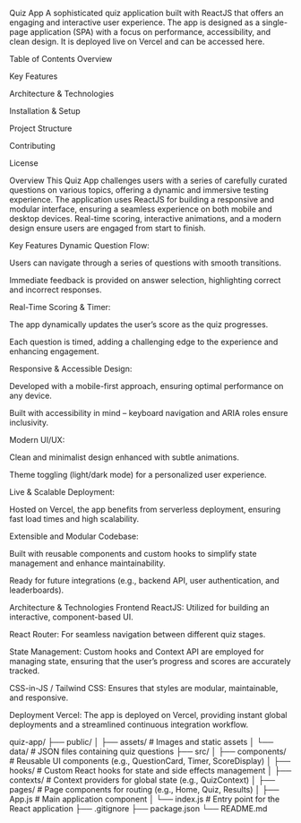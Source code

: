 Quiz App
A sophisticated quiz application built with ReactJS that offers an engaging and interactive user experience. The app is designed as a single-page application (SPA) with a focus on performance, accessibility, and clean design. It is deployed live on Vercel and can be accessed here.

Table of Contents
Overview

Key Features

Architecture & Technologies

Installation & Setup

Project Structure

Contributing

License

Overview
This Quiz App challenges users with a series of carefully curated questions on various topics, offering a dynamic and immersive testing experience. The application uses ReactJS for building a responsive and modular interface, ensuring a seamless experience on both mobile and desktop devices. Real-time scoring, interactive animations, and a modern design ensure users are engaged from start to finish.

Key Features
Dynamic Question Flow:

Users can navigate through a series of questions with smooth transitions.

Immediate feedback is provided on answer selection, highlighting correct and incorrect responses.

Real-Time Scoring & Timer:

The app dynamically updates the user’s score as the quiz progresses.

Each question is timed, adding a challenging edge to the experience and enhancing engagement.

Responsive & Accessible Design:

Developed with a mobile-first approach, ensuring optimal performance on any device.

Built with accessibility in mind – keyboard navigation and ARIA roles ensure inclusivity.

Modern UI/UX:

Clean and minimalist design enhanced with subtle animations.

Theme toggling (light/dark mode) for a personalized user experience.

Live & Scalable Deployment:

Hosted on Vercel, the app benefits from serverless deployment, ensuring fast load times and high scalability.

Extensible and Modular Codebase:

Built with reusable components and custom hooks to simplify state management and enhance maintainability.

Ready for future integrations (e.g., backend API, user authentication, and leaderboards).

Architecture & Technologies
Frontend
ReactJS: Utilized for building an interactive, component-based UI.

React Router: For seamless navigation between different quiz stages.

State Management: Custom hooks and Context API are employed for managing state, ensuring that the user’s progress and scores are accurately tracked.

CSS-in-JS / Tailwind CSS: Ensures that styles are modular, maintainable, and responsive.

Deployment
Vercel: The app is deployed on Vercel, providing instant global deployments and a streamlined continuous integration workflow.

quiz-app/
├── public/
│   ├── assets/         # Images and static assets
│   └── data/           # JSON files containing quiz questions
├── src/
│   ├── components/     # Reusable UI components (e.g., QuestionCard, Timer, ScoreDisplay)
│   ├── hooks/          # Custom React hooks for state and side effects management
│   ├── contexts/       # Context providers for global state (e.g., QuizContext)
│   ├── pages/          # Page components for routing (e.g., Home, Quiz, Results)
│   ├── App.js          # Main application component
│   └── index.js        # Entry point for the React application
├── .gitignore
├── package.json
└── README.md

